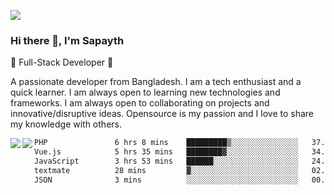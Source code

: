 <!-- **sapayth/sapayth** is a ✨ _special_ ✨ repository because its `README.md` (this file) appears on your GitHub profile.

Here are some ideas to get you started:

- 🔭 I’m currently working on ...
- 🌱 I’m currently learning ...
- 👯 I’m looking to collaborate on ...
- 🤔 I’m looking for help with ...
- 💬 Ask me about ...
- 📫 How to reach me: ...
- 😄 Pronouns: ...
- ⚡ Fun fact: ...
-->
![](https://user-images.githubusercontent.com/74038190/226190894-18e959ba-d458-4a94-ac44-790190f2a947.gif)
### Hi there 👋, I'm Sapayth

🚀 Full-Stack Developer 🚀

A passionate developer from Bangladesh. I am a tech enthusiast and a quick learner. I am always open to learning new technologies and frameworks. I am always open to collaborating on projects and innovative/disruptive ideas. Opensource is my passion and I love to share my knowledge with others.

<div>
<a href="https://github.com/sapayth/github-readme-stats">
  <img align="left" src="https://github-readme-stats.vercel.app/api?username=sapayth&show_icons=true&count_private=true" />
</a>
<a href="https://github.com/sapayth/github-readme-stats">
  <img align="left" src="https://github-readme-stats.vercel.app/api/top-langs/?username=sapayth" />
</a>
</div>
<!--START_SECTION:waka-->

```txt
PHP               6 hrs 8 mins    █████████▒░░░░░░░░░░░░░░░   37.97 %
Vue.js            5 hrs 35 mins   ████████▓░░░░░░░░░░░░░░░░   34.53 %
JavaScript        3 hrs 53 mins   ██████░░░░░░░░░░░░░░░░░░░   24.01 %
textmate          28 mins         ▓░░░░░░░░░░░░░░░░░░░░░░░░   02.89 %
JSON              3 mins          ░░░░░░░░░░░░░░░░░░░░░░░░░   00.33 %
```

<!--END_SECTION:waka-->
